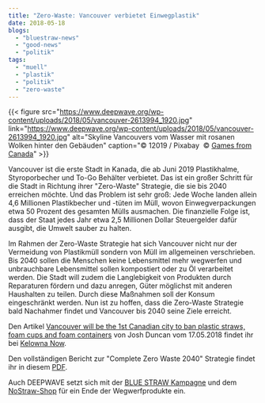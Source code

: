 ```yaml
---
title: "Zero-Waste: Vancouver verbietet Einwegplastik"
date: 2018-05-18
blogs:
  - "bluestraw-news"
  - "good-news"
  - "politik"
tags: 
  - "muell"
  - "plastik"
  - "politik"
  - "zero-waste"
---
```


{{< figure src="https://www.deepwave.org/wp-content/uploads/2018/05/vancouver-2613994_1920.jpg" link="https://www.deepwave.org/wp-content/uploads/2018/05/vancouver-2613994_1920.jpg" alt="Skyline Vancouvers vom Wasser mit rosanen Wolken hinter den Gebäuden" caption="© 12019 / Pixabay  © <a href='https://centerforilpolitics.org/most-controversial-games-canada/'>Games from Canada</a>" >}}

Vancouver ist die erste Stadt in Kanada, die ab Juni 2019 Plastikhalme, Styroporbecher und To-Go Behälter verbietet. Das ist ein großer Schritt für die Stadt in Richtung ihrer "Zero-Waste" Strategie, die sie bis 2040 erreichen möchte. Und das Problem ist sehr groß: Jede Woche landen allein 4,6 Millionen Plastikbecher und -tüten im Müll, wovon Einwegverpackungen etwa 50 Prozent des gesamten Mülls ausmachen. Die finanzielle Folge ist, dass der Staat jedes Jahr etwa 2,5 Millionen Dollar Steuergelder dafür ausgibt, die Umwelt sauber zu halten.

Im Rahmen der Zero-Waste Strategie hat sich Vancouver nicht nur der Vermeidung von Plastikmüll sondern von Müll im allgemeinen verschrieben. Bis 2040 sollen die Menschen keine Lebensmittel mehr wegwerfen und unbrauchbare Lebensmittel sollen kompostiert oder zu Öl verarbeitet werden. Die Stadt will zudem die Langlebigkeit von Produkten durch Reparaturen fördern und dazu anregen, Güter möglichst mit anderen Haushalten zu teilen. Durch diese Maßnahmen soll der Konsum eingeschränkt werden. Nun ist zu hoffen, dass die Zero-Waste Strategie bald Nachahmer findet und Vancouver bis 2040 seine Ziele erreicht.

Den Artikel [Vancouver will be the 1st Canadian city to ban plastic straws, foam cups and foam containers](https://www.kelownanow.com/watercooler/news/news/Provincial/Vancouver_will_be_the_1st_Canadian_city_to_ban_plastic_straws_foam_cups_and_foam_containers/#fs_71313) von Josh Duncan vom 17.05.2018 findet ihr bei [Kelowna Now](https://www.kelownanow.com/).

Den vollständigen Bericht zur "Complete Zero Waste 2040" Strategie findet ihr in diesem [PDF](https://council.vancouver.ca/20180516/documents/pspc2a.pdf).

Auch DEEPWAVE setzt sich mit der [BLUE STRAW Kampagne](https://www.deepwave.org/bluestraw-kampagne/die-kampagne/) und dem [NoStraw-Shop](http://deepwave.shop) für ein Ende der Wegwerfprodukte ein.

